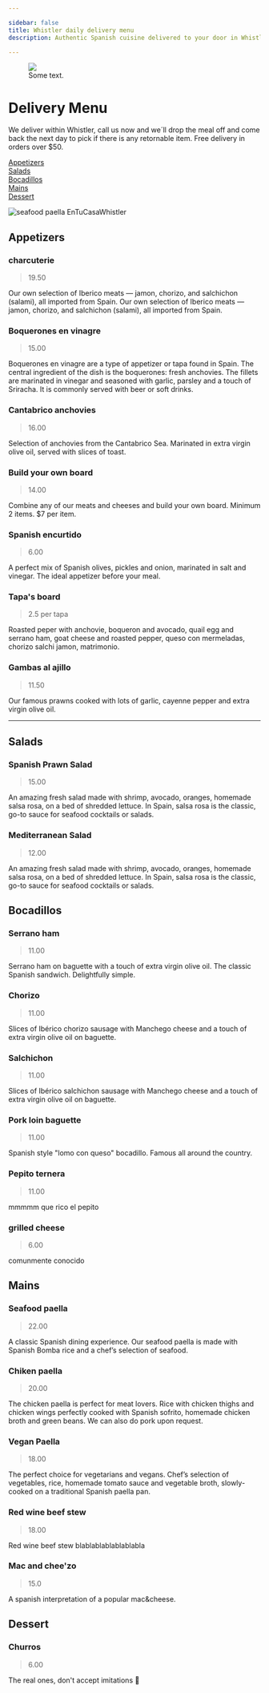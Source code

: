 ```yaml
---

sidebar: false
title: Whistler daily delivery menu
description: Authentic Spanish cuisine delivered to your door in Whistler. Tapas, paellas, charcuterie, bocadillos and much more

---
```

<figure class="full-width-img">
  <img src="/img/EnTuCasa-Paella.jpg">
  <figcaption>Some text.</figcaption>
</figure>

# Delivery Menu
We deliver within Whistler, call us now and we´ll drop the meal off and come back the next day to pick if there is any retornable item.  Free delivery in orders over $50.

[Appetizers](#appetizers)  
[Salads](#salads)  
[Bocadillos](#bocadillos)  
[Mains](#mains)  
[Dessert](#dessert)  

![seafood paella EnTuCasaWhistler](/img/EnTuCasa-Paella.jpg)

## Appetizers

### charcuterie
> 19.50

Our own selection of Iberico meats — jamon, chorizo, and salchichon (salami), all imported from Spain. Our own selection of Iberico meats — jamon, chorizo, and salchichon (salami), all imported from Spain.

### Boquerones en vinagre
> 15.00

Boquerones en vinagre are a type of appetizer or tapa found in Spain. The central ingredient of the dish is the boquerones: fresh anchovies. The fillets are marinated in vinegar and seasoned with garlic, parsley and a touch of Sriracha. It is commonly served with beer or soft drinks.


### Cantabrico anchovies
> 16.00

Selection of anchovies from the Cantabrico Sea. Marinated in extra virgin olive oil, served with slices of toast.		

### Build your own board
> 14.00

Combine any of our meats and cheeses and build your own board. Minimum 2 items. $7 per item.


### Spanish encurtido
> 6.00

A perfect mix of Spanish olives, pickles and onion, marinated in salt and vinegar. The ideal appetizer before your meal.

### Tapa's board
> 2.5 per tapa

Roasted peper with anchovie, boqueron and avocado, quail egg and serrano ham, goat cheese and roasted pepper, queso con mermeladas, chorizo salchi jamon, matrimonio.

### Gambas al ajillo
> 11.50

Our famous prawns cooked with lots of garlic, cayenne pepper and extra virgin olive oil.

---

## Salads

### Spanish Prawn Salad
> 15.00

An amazing fresh salad made with shrimp, avocado, oranges, homemade salsa rosa, on a bed of shredded lettuce. In Spain, salsa rosa is the classic, go-to sauce for seafood cocktails or salads.

### Mediterranean Salad
> 12.00

An amazing fresh salad made with shrimp, avocado, oranges, homemade salsa rosa, on a bed of shredded lettuce. In Spain, salsa rosa is the classic, go-to sauce for seafood cocktails or salads.


## Bocadillos

### Serrano ham
> 11.00

Serrano ham on baguette with a touch of extra virgin olive oil. The classic Spanish sandwich. Delightfully simple.

### Chorizo
> 11.00

Slices of Ibérico chorizo sausage with Manchego cheese and a touch of extra virgin olive oil on baguette.


### Salchichon
> 11.00

Slices of Ibérico salchichon sausage with Manchego cheese and a touch of extra virgin olive oil on baguette.

### Pork loin baguette
> 11.00

Spanish style "lomo con queso" bocadillo. Famous all around the country.

### Pepito ternera
> 11.00

mmmmm que rico el pepito

### grilled cheese
> 6.00

comunmente conocido


## Mains

### Seafood paella 
> 22.00

A classic Spanish dining experience. Our seafood paella is made with Spanish Bomba rice and a chef’s selection of seafood.

### Chiken paella 
> 20.00

The chicken paella is perfect for meat lovers. Rice with chicken thighs and chicken wings perfectly cooked with Spanish sofrito, homemade chicken broth and green beans. We can also do pork upon request.

### Vegan Paella
> 18.00

The perfect choice for vegetarians and vegans. Chef’s selection of vegetables, rice, homemade tomato sauce and vegetable broth, slowly-cooked on a traditional Spanish paella pan.

### Red wine beef stew
> 18.00

Red wine beef stew blablablablablablabla 

### Mac and chee'zo
> 15.0

A spanish interpretation of a popular mac&cheese.

## Dessert

### Churros 
> 6.00

The real ones, don't accept imitations 🥨








